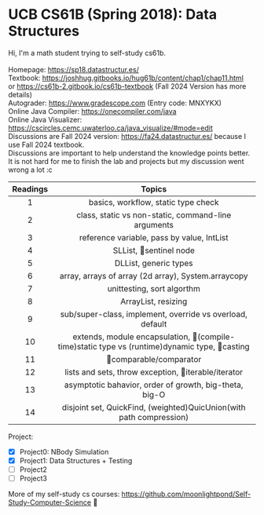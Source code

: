 # UCB CS61B (Spring 2018): Data Structures
Hi, I'm a math student trying to self-study cs61b. \
\
Homepage: https://sp18.datastructur.es/ \
Textbook: https://joshhug.gitbooks.io/hug61b/content/chap1/chap11.html \
or https://cs61b-2.gitbook.io/cs61b-textbook (Fall 2024 Version has more details)  \
Autograder: https://www.gradescope.com (Entry code: MNXYKX)  \
Online Java Compiler: https://onecompiler.com/java   \
Online Java Visualizer: https://cscircles.cemc.uwaterloo.ca/java_visualize/#mode=edit    \
Discussions are Fall 2024 version: https://fa24.datastructur.es/  because I use Fall 2024 textbook.     \
Discussions are important to help understand the knowledge points better. It is not hard for me to finish the lab and projects but my discussion went wrong a lot :c

| Readings | Topics |
| :------: | :----: |
| 1 | basics, workflow, static type check |
| 2 | class, static vs non-static, command-line arguments |
| 3 | reference variable, pass by value, IntList |
| 4 | SLList, :candy:sentinel node |
| 5 | DLList, generic types |
| 6 | array, arrays of array (2d array), System.arraycopy |
| 7 | unittesting, sort algorthm |
| 8 | ArrayList, resizing |
| 9 | sub/super-class, implement, override vs overload, default |
| 10 | extends, module encapsulation, :candy:(compile-time)static type vs (runtime)dynamic type, :candy:casting |
| 11 | :candy:comparable/comparator |
| 12 | lists and sets, throw exception, :candy:iterable/iterator |
| 13 | asymptotic bahavior, order of growth, big-theta, big-O |
| 14 | disjoint set, QuickFind, (weighted)QuicUnion(with path compression) |


Project:
- [x] Project0: NBody Simulation
- [x] Project1: Data Structures + Testing
- [ ] Project2
- [ ] Project3
 
More of my self-study cs courses: https://github.com/moonlightpond/Self-Study-Computer-Science :candy:
